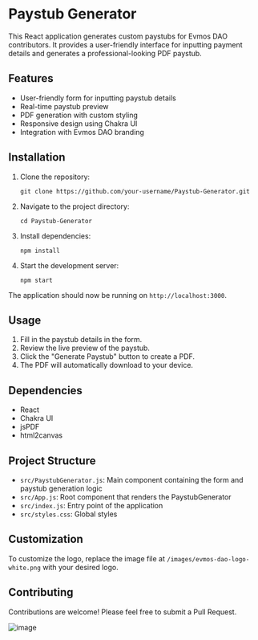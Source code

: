 # Paystub Generator

This React application generates custom paystubs for Evmos DAO contributors. It provides a user-friendly interface for inputting payment details and generates a professional-looking PDF paystub.

## Features

- User-friendly form for inputting paystub details
- Real-time paystub preview
- PDF generation with custom styling
- Responsive design using Chakra UI
- Integration with Evmos DAO branding

## Installation

1. Clone the repository:
   ```
   git clone https://github.com/your-username/Paystub-Generator.git
   ```

2. Navigate to the project directory:
   ```
   cd Paystub-Generator
   ```

3. Install dependencies:
   ```
   npm install
   ```

4. Start the development server:
   ```
   npm start
   ```

The application should now be running on `http://localhost:3000`.

## Usage

1. Fill in the paystub details in the form.
2. Review the live preview of the paystub.
3. Click the "Generate Paystub" button to create a PDF.
4. The PDF will automatically download to your device.

## Dependencies

- React
- Chakra UI
- jsPDF
- html2canvas

## Project Structure

- `src/PaystubGenerator.js`: Main component containing the form and paystub generation logic
- `src/App.js`: Root component that renders the PaystubGenerator
- `src/index.js`: Entry point of the application
- `src/styles.css`: Global styles

## Customization

To customize the logo, replace the image file at `/images/evmos-dao-logo-white.png` with your desired logo.

## Contributing

Contributions are welcome! Please feel free to submit a Pull Request.


![image](https://github.com/user-attachments/assets/78af0b96-00ec-4335-b494-b77e160a95b5)
